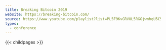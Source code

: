 ```yaml
---
title: Breaking Bitcoin 2019
website: https://breaking-bitcoin.com/
source: https://www.youtube.com/playlist?list=PL5F9KvGRVUL5RGGjwnhqU5C5nDXXE0T4c
types:
  - conference
---
```

{{< childpages >}}
